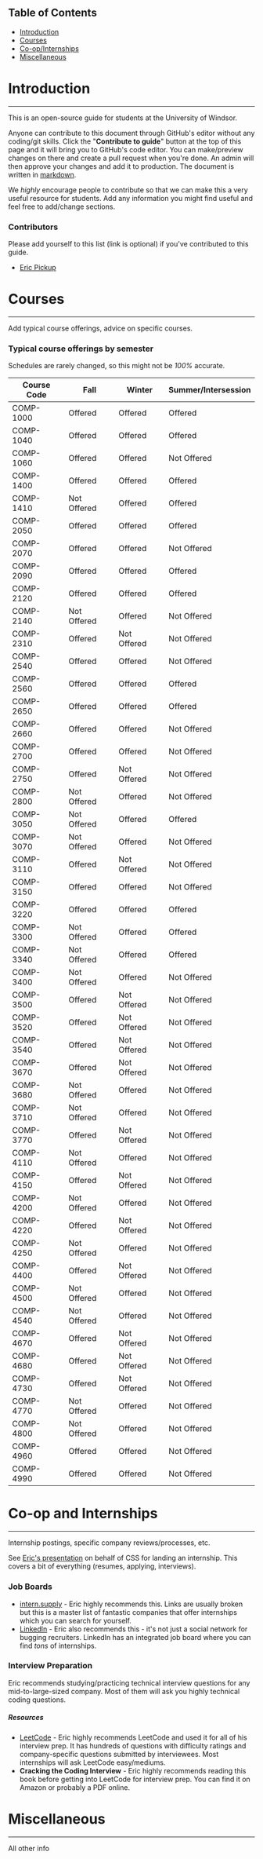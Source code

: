 Table of Contents
-----------------

- [Introduction](#introduction)
- [Courses](#courses)
- [Co-op/Internships](#co-op-and-internships)
- [Miscellaneous](#miscellaneous)

# Introduction
------------


This is an open-source guide for students at the University of Windsor.

Anyone can contribute to this document through GitHub's editor without any coding/git skills. Click the "**Contribute to guide**" button at the top of this page and it will bring you to GitHub's code editor. You can make/preview changes on there and create a pull request when you're done. An admin will then approve your changes and add it to production. The document is written in [markdown](https://www.markdownguide.org/basic-syntax/).

We *highly* encourage people to contribute so that we can make this a very useful resource for students. Add any information you might find useful and feel free to add/change sections.

### Contributors

Please add yourself to this list (link is optional) if you've contributed to this guide.

- [Eric Pickup](http://pickuperic.com)  

# Courses
------------


Add typical course offerings, advice on specific courses.  

### Typical course offerings by semester

Schedules are rarely changed, so this might not be *100%* accurate.

| Course Code | Fall | Winter | Summer/Intersession |
|-------------|-------------|-------------|---------------------|
| COMP-1000 | Offered | Offered | Offered |
| COMP-1040 | Offered | Offered | Offered |
| COMP-1060 | Offered | Offered | Not Offered |
| COMP-1400 | Offered | Offered | Offered |
| COMP-1410 | Not Offered | Offered | Offered |
| COMP-2050 | Offered | Offered | Offered |
| COMP-2070 | Offered | Offered | Not Offered |
| COMP-2090 | Offered | Offered | Offered |
| COMP-2120 | Offered | Offered | Offered |
| COMP-2140 | Not Offered | Offered | Not Offered |
| COMP-2310 | Offered | Not Offered | Not Offered |
| COMP-2540 | Offered | Offered | Not Offered |
| COMP-2560 | Offered | Offered | Offered |
| COMP-2650 | Offered | Offered | Offered |
| COMP-2660 | Offered | Offered | Not Offered |
| COMP-2700 | Offered | Offered | Not Offered |
| COMP-2750 | Offered | Not Offered | Not Offered |
| COMP-2800 | Not Offered | Offered | Not Offered |
| COMP-3050 | Not Offered | Offered | Offered |
| COMP-3070 | Not Offered | Offered | Not Offered |
| COMP-3110 | Offered | Not Offered | Not Offered |
| COMP-3150 | Offered | Offered | Not Offered |
| COMP-3220 | Offered | Offered | Offered |
| COMP-3300 | Not Offered | Offered | Offered |
| COMP-3340 | Not Offered | Offered | Offered |
| COMP-3400 | Not Offered | Offered | Not Offered |
| COMP-3500 | Offered | Not Offered | Not Offered |
| COMP-3520 | Offered | Not Offered | Not Offered |
| COMP-3540 | Offered | Not Offered | Not Offered |
| COMP-3670 | Offered | Not Offered | Not Offered |
| COMP-3680 | Not Offered | Offered | Not Offered |
| COMP-3710 | Not Offered | Offered | Not Offered |
| COMP-3770 | Offered | Not Offered | Not Offered |
| COMP-4110 | Not Offered | Offered | Not Offered |
| COMP-4150 | Offered | Not Offered | Not Offered |
| COMP-4200 | Not Offered | Offered | Not Offered |
| COMP-4220 | Offered | Not Offered | Not Offered |
| COMP-4250 | Not Offered | Offered | Not Offered |
| COMP-4400 | Offered | Not Offered | Not Offered |
| COMP-4500 | Not Offered | Offered | Not Offered |
| COMP-4540 | Not Offered | Offered | Not Offered |
| COMP-4670 | Offered | Not Offered | Not Offered |
| COMP-4680 | Offered | Not Offered | Not Offered |
| COMP-4730 | Offered | Not Offered | Not Offered |
| COMP-4770 | Not Offered | Offered | Not Offered |
| COMP-4800 | Not Offered | Offered | Not Offered |
| COMP-4960 | Offered | Offered | Not Offered |
| COMP-4990 | Offered | Offered | Not Offered |



# Co-op and Internships
------------

Internship postings, specific company reviews/processes, etc.

See [Eric's presentation](https://docs.google.com/presentation/d/190dl_nHBM-1qDiknOmjwA5-5SJLUUDQn1n10NsS9Bi8/edit?usp=sharing) on behalf of CSS for landing an internship. This covers a bit of everything (resumes, applying, interviews).

### Job Boards

- [intern.supply](http://intern.supply) - Eric highly recommends this. Links are usually broken but this is a master list of fantastic companies that offer internships which you can search for yourself.
- [LinkedIn](https://www.linkedin.com/jobs/) - Eric also recommends this - it's not just a social network for bugging recruiters. LinkedIn has an integrated job board where you can find *tons* of internships.

### Interview Preparation

Eric recommends studying/practicing technical interview questions for any mid-to-large-sized company. Most of them will ask you highly technical coding questions.

##### Resources
- [LeetCode](http://leetcode.com) - Eric highly recommends LeetCode and used it for all of his interview prep. It has hundreds of questions with difficulty ratings and company-specific questions submitted by interviewees. Most internships will ask LeetCode easy/mediums.
- **Cracking the Coding Interview** - Eric highly recommends reading this book before getting into LeetCode for interview prep. You can find it on Amazon or probably a PDF online.  


# Miscellaneous
------------


All other info

